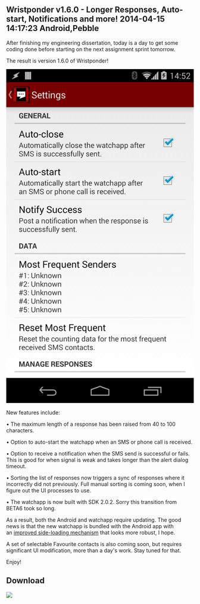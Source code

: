 Wristponder v1.6.0 - Longer Responses, Auto-start, Notifications and more!
2014-04-15 14:17:23
Android,Pebble
---

After finishing my engineering dissertation, today is a day to get some coding done before starting on the next assignment sprint tomorrow.

The result is version 1.6.0 of Wristponder!

![](/assets/import/media/2014/04/screenshot_2014-04-15-14-52-59.png?w=545)

New features include:

• The maximum length of a response has been raised from 40 to 100 characters.

• Option to auto-start the watchapp when an SMS or phone call is received.

• Option to receive a notification when the SMS send is successful or fails. This is good for when signal is weak and takes longer than the alert dialog timeout.

• Sorting the list of responses now triggers a sync of responses where it incorrectly did not previously. Full manual sorting is coming soon, when I figure out the UI processes to use.

• The watchapp is now built with SDK 2.0.2. Sorry this transition from BETA6 took so long.

As a result, both the Android and watchapp require updating. The good news is that the new watchapp is bundled with the Android app with an <a title="Mechanism link" href="http://forums.getpebble.com/discussion/comment/103733/#Comment_103733">improved side-loading mechanism</a> that looks more robust, I hope.

A set of selectable Favourite contacts is also coming soon, but requires significant UI modification, more than a day's work. Stay tuned for that.

Enjoy!

## Download
<a href="https://play.google.com/store/apps/details?id=com.wordpress.ninedof.wristponder"> ![](https://developer.android.com/images/brand/en_generic_rgb_wo_60.png)
</a>
